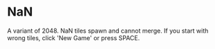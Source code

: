 # NaN
A variant of 2048.
NaN tiles spawn and cannot merge.
If you start with wrong tiles, click 'New Game' or press SPACE.
